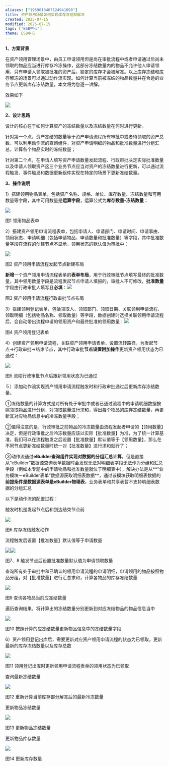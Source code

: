 ```yaml
---
aliases: ["1969018467124941098"]
title: 资产领用场景如何实现库存冻结和解冻
created: 2025-07-15
modified: 2025-07-15
tags: ['ESB中心']
theme: ESB中心
---
```


**1、方案背景**

在资产领用管理场景中，由员工申请领用但是尚在审批流程中或者申请通过后尚未领取的物品应当进行库存冷冻操作，这部分冻结数量内的物品不允许他人申请领用，只有申请人领取被批准的资产后，锁定的库存才会被解冻。以上库存冻结和库存解冻的场景可以通过动作流实现。如何计算当前被冻结的物品数量并在合适的业务节点更新库存冻结数量，本文将为您逐一讲解。

效果如下

![](b800cbe124b6bbb23e5d1c5327371aeb.jpg)

**2、设计思路**

设计的核心在于如何计算资产的冻结数量以及冻结数量在何时进行更新。

针对第一个点，资产冻结的数量等于资产申请流程所有审批中或者待领取的资产总数，可以利用动作流的查询组件，对资产申请明细的物品和批准数量进行分组汇总，计算各个物品实时的冻结数量；

针对第二个点，在申请人填写资产申请数量发起流程、行政审批决定实际批准数量以及申请人领取资产这三个业务节点应当对资产的冻结数量进行更新，可以通过流程触发、事件触发和数据更新组件实现在特定的场景下更新冻结数量。

**3、操作说明**

1）搭建领用物品表单，包括资产名称、规格、单位、库存数量、冻结数量和可用数量等字段，其中可用数量是**运算字段**，运算公式为**库存数量-冻结数量：**

**![](f90ec2bc9bb502d17a27b95a4295b35e.jpg)**

图1 领用物品表单

2）搭建资产领用申请流程表单，包括申请人、申请部门、申请时间、申请事由、领用状态、申请明细（包括申请物品、申请数量和批准数量）等字段，其中批准数量字段在流程的创建节点不显示，领用状态的默认值为审批中：

![](348a8fff0d00ce7c58a30722990b6d9c.jpg)

图2 资产领用申请流程发起节点新建布局

**新增**一个资产领用申请流程表单的**表单布局**，用于行政审批节点填写最终的批准数量，其中领用数量字段是流程发起节点申请人填报的，审批人不可修改，**批准数量**字段由行政审批人填写且**必填**：![](c4f39b5c793ffb1f62e4b88cd100480d.jpg)

图3 资产领用申请流程行政审批节点布局

3）搭建领用登记表单，包括领取人、领取部门、领取日期、关联领用申请流程、领取明细（包括物品名称、领取数量）等字段，数据创建时选择关联领用申请流程后，会自动带出流程申请的领用资产和最终批准的领用数量：![](f4f80afcf92679a023ef19af363f0918.jpg)

图4 资产领用登记表单

4）创建资产领用申请流程，关联资产领用申请表单，设置流转路径，为发起节点->行政审批->结束节点，其中行政审批**节点设置附加操作**更新资产领用状态为已通过：

![](f7740f4920eba4901c13ed80967f54cf.jpg)

图5 流程行政审批节点后跟新领用状态为已通过

５）添加动作流实现资产领用申请流程触发时和行政审批通过后更新库存冻结数量。

①冻结数量的计算方式是对所有处于审批中或者已通过流程中的申请明细数据按照领取物品进行分组，对领取数量进行求和，得出每个物品的库存冻结数量，再更新其对应物品信息中的冷冻数量字段；

②值得注意的是，行政审批之前物品的冷冻数量由流程发起者申请的【领用数量】决定，但是行政审批之后冷冻数量应该以实际【批准数量】为准，为了统一计算基准，我们可以在流程触发之后设置【批准数量】默认值等于【领用数量】，那么在不同节点更新冻结数量时统一对【批准数量】进行求和就行了；

③动作流通过**eBuilder查询组件实现对数据的分组汇总计算**，但是直接从“eBuilder”数据源查询表单数据时会发现无法对明细表字段无法作为分组和汇总字段（例如本专题中的申请物品和批准数量就位于明细表中），解决办法是从**“业务模块－eBuilder表单”数据源获取明细表数据**，通过该模块获取明细表数据的**前提条件是数据源表单是eBuilder物理表**，业务表单和共享表暂不支持明细表数据的分组汇总

以下是动作流的配置过程：

触发时机是发起节点后和到达结束节点前

![](9718fb3c3670b0fbfcc9a31ecf7823d8.jpg)

图6 库存冻结触发动作

流程触发后设置【批准数量】默认值等于申请数量

![](43e411170869f08df6471dcfbacffae4.jpg)![](31eca8b93d13eab433111e27a4bbaa7c.jpg)

图7、8 触发节点后设置批准数量默认值为申请领取数量

查询所有处于审批中和已确认的领用申请流程的申请明细，申请领用的物品按照物品分组，对【批准数量】进行汇总求和，计算各物品的库存冻结数量

![](10c02a9c685741ce4baf8b20fde36a0e.jpg)

图9 查询各物品当前应冻结数量

遍历查询结果，将计算出的冻结数量分别更新到对应冻结物品的物品信息当中

![](9dfb6a6da1f0bfc42bfe38b8ab23d7d4.jpg)

图10 按照计算的应冻结数量更新物品信息中的冻结数量字段

6）资产领用登记出库后，需要更新对应资产领用申请流程的状态为已领取，更新最新的库存冻结数量以及库存总数

![](66f37f4e911151a5f50dbdb1fe900b8d.jpg)

图11 领用登记出库时更新领用申请流程表单的领用状态为已领取

查询最新冻结数量

![](0c26318220356af2b3b748df5d282df7.jpg)

图12 重新计算当前库存部分解冻后的最新冷冻数量

更新物品冻结数量

![](a40e02e9a1aa8e975c960d066dd3a520.jpg)

图13 更新物品冻结数量

更新物品库存数量

![](74e72332660ec4a58c0119088df73b45.jpg)

图14 更新库存数量